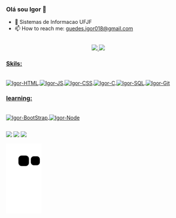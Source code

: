 ### Olá sou Igor 👋


- 🔭 Sistemas de Informacao UFJF
- 📫 How to reach me: guedes.igor018@gmail.com

##

<div align="center">
  <a href="https://github.com/Igorguedes018">
  <img height="180em" src="https://github-readme-stats.vercel.app/api?username=IgorGuedes018&show_icons=true&theme=radical&include_all_commits=true&count_private=true"/>
  <img height="180em" src="https://github-readme-stats.vercel.app/api/top-langs/?username=IgorGuedes018&layout=compact&langs_count=7&theme=radical"/>
</div>

### Skils:

<div style="display: inline_block"><br>
  <img align="center" alt="Igor-HTML" height="30" width="40" src="https://cdn.jsdelivr.net/gh/devicons/devicon/icons/html5/html5-original.svg"/>
  <img align="center" alt="Igor-JS" height="30" width="40" src="https://cdn.jsdelivr.net/gh/devicons/devicon/icons/javascript/javascript-original.svg"/>
  <img align="center" alt="Igor-CSS" height="30" width="40" src="https://cdn.jsdelivr.net/gh/devicons/devicon/icons/css3/css3-original.svg" />
  <img align="center" alt="Igor-C" height="30" width="40" src="https://cdn.jsdelivr.net/gh/devicons/devicon/icons/c/c-original.svg" />
  <img align="center" alt="Igor-SQL" height="30" width="40" src="https://cdn.jsdelivr.net/gh/devicons/devicon/icons/mysql/mysql-original.svg" />
  <img align="center" alt="Igor-Git" height="30" width="40" src="https://cdn.jsdelivr.net/gh/devicons/devicon/icons/git/git-original.svg"/> 
</div>

### learning:
  
<div style="display: inline_block"><br>
  <img align="center" alt="Igor-BootStrap" height="30" width="40" src="https://cdn.jsdelivr.net/gh/devicons/devicon/icons/bootstrap/bootstrap-original-wordmark.svg" />
  <img align="center" alt="Igor-Node" height="30" width="40" src="https://cdn.jsdelivr.net/gh/devicons/devicon/icons/nodejs/nodejs-plain-wordmark.svg" />
</div>

 ##
<div> 
  <a href = "mailto:guedes.igor018@gmail.com"><img src="https://img.shields.io/badge/-Gmail-%23333?style=for-the-badge&logo=gmail&logoColor=white"      target="_blank"></a>
  <a href="https://instagram.com/igor_guedes__" target="_blank"><img src="https://img.shields.io/badge/-Instagram-%23E4405F?style=for-the-badge&logo=instagram&logoColor=white" target="_blank"></a>
  <a href="https://www.linkedin.com/in/ígorguedes" target="_blank"><img src="https://img.shields.io/badge/-LinkedIn-%230077B5?style=for-the-badge&logo=linkedin&logoColor=white" target="_blank"></a> 
  
 
  ![Snake animation](https://github.com/IgorGuedes018/IgorGuedes018/blob/output/github-contribution-grid-snake.svg)
 
</div>
